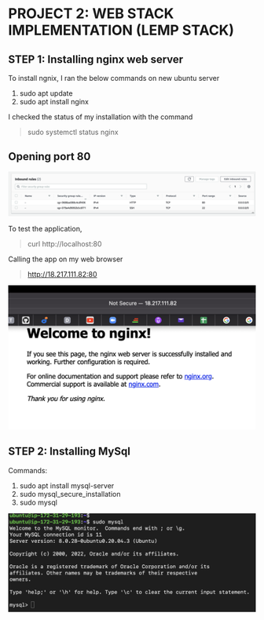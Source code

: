 # PROJECT 2: WEB STACK IMPLEMENTATION (LEMP STACK)
## STEP 1: Installing nginx web server
To install ngnix, I ran the below commands on new ubuntu server
1) sudo apt update
2) sudo apt install nginx

I checked the status of my installation with the command
> sudo systemctl status nginx

## Opening port 80
![Installing apache!](images/p2ss0.png)

To test the application,
> curl http://localhost:80

Calling the app on my web browser
> http://18.217.111.82:80

![Installing apache!](images/p2ss1.png)

## STEP 2: Installing MySql
Commands:
1) sudo apt install mysql-server
2) sudo mysql_secure_installation
3) sudo mysql

![Installing apache!](images/p2ss2.png)